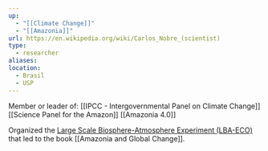 ```yaml
---
up:
  - "[[Climate Change]]"
  - "[[Amazonia]]"
url: https://en.wikipedia.org/wiki/Carlos_Nobre_(scientist)
type:
  - researcher
aliases: 
location:
  - Brasil
  - USP
---
```


Member or leader of:
[[IPCC - Intergovernmental Panel on Climate Change]]
[[Science Panel for the Amazon]]
[[Amazonia 4.0]]

Organized the [Large Scale Biosphere-Atmosphere Experiment (LBA-ECO)](https://daac.ornl.gov/cgi-bin/dataset_lister.pl?p=11#:~:text=The%20Large%2DScale%20Biosphere%2DAtmosphere,and%20portions%20of%20adjacent%20countries.) that led to the book [[Amazonia and Global Change]].
